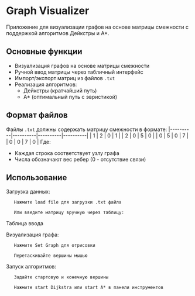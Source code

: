 # Graph Visualizer

Приложение для визуализации графов на основе матрицы смежности с поддержкой алгоритмов Дейкстры и A*.


## Основные функции

- Визуализация графов на основе матрицы смежности
- Ручной ввод матрицы через табличный интерфейс
- Импорт/экспорт матриц из файлов `.txt`
- Реализация алгоритмов:
  - Дейкстры (кратчайший путь)
  - A* (оптимальный путь с эвристикой)

## Формат файлов

Файлы `.txt` должны содержать матрицу смежности в формате:
|----------|----------|----------|----------|
|    1     |    2     |    0     |    1     |
|    2     |    0     |    5     |    0     |
|    0     |    5     |    0     |    7     |
|    0     |    0     |    7     |    0     |
Где:
- Каждая строка соответствует узлу графа
- Числа обозначают вес ребер (0 - отсутствие связи)

## Использование

   Загрузка данных:

       Нажмите load file для загрузки .txt файла

       Или введите матрицу вручную через таблицу:

   Таблица ввода

   Визуализация графа:

       Нажмите Set Graph для отрисовки

       Перетаскивайте вершины мышью

   Запуск алгоритмов:

       Задайте стартовую и конечную вершины

       Нажмите start Dijkstra или start A* в панели инструментов
